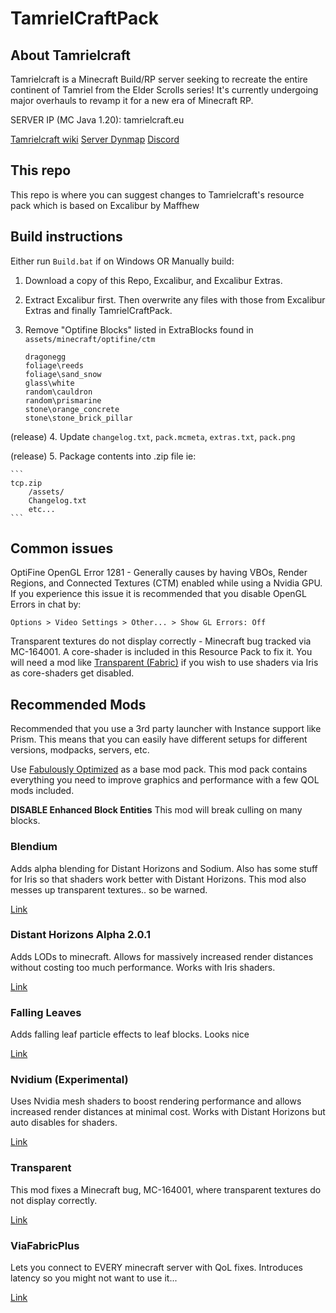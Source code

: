 # TamrielCraftPack
## About Tamrielcraft
Tamrielcraft is a Minecraft Build/RP server seeking to recreate the entire continent of Tamriel from the Elder Scrolls series! It's currently undergoing major overhauls to revamp it for a new era of Minecraft RP.

SERVER IP (MC Java 1.20): tamrielcraft.eu 

[Tamrielcraft wiki](https://wiki.tamrielcraft.eu/)
[Server Dynmap](map.tamrielcraft.eu/)
[Discord](https://discord.gg/ApShrYn)

## This repo
This repo is where you can suggest changes to Tamrielcraft's resource pack which is based on Excalibur by Maffhew

## Build instructions

Either run `Build.bat` if on Windows OR Manually build:

1. Download a copy of this Repo, Excalibur, and Excalibur Extras.

2. Extract Excalibur first. Then overwrite any files with those from Excalibur Extras and finally TamrielCraftPack. 

3. Remove "Optifine Blocks" listed in ExtraBlocks found in `assets/minecraft/optifine/ctm`

	```
	dragonegg
	foliage\reeds
	foliage\sand_snow
	glass\white
	random\cauldron
	random\prismarine
	stone\orange_concrete
	stone\stone_brick_pillar
	```
(release) 4. Update `changelog.txt`, `pack.mcmeta`, `extras.txt`, `pack.png`

(release) 5. Package contents into .zip file ie:

	```
	tcp.zip
		/assets/
		Changelog.txt
		etc...
	```
	
## Common issues

OptiFine OpenGL Error 1281 - Generally causes by having VBOs, Render Regions, and Connected Textures (CTM) enabled while using a Nvidia GPU. If you experience this issue it is recommended that you disable OpenGL Errors in chat by:

`Options > Video Settings > Other... > Show GL Errors: Off`

Transparent textures do not display correctly - Minecraft bug tracked via MC-164001. A core-shader is included in this Resource Pack to fix it. You will need a mod like [Transparent (Fabric)](https://modrinth.com/mod/transparent) if you wish to use shaders via Iris as core-shaders get disabled.


## Recommended Mods

Recommended that you use a 3rd party launcher with Instance support like Prism. This means that you can easily have different setups for different versions, modpacks, servers, etc.

Use [Fabulously Optimized](https://modrinth.com/modpack/fabulously-optimized) as a base mod pack. This mod pack contains everything you need to improve graphics and performance with a few QOL mods included.

**DISABLE Enhanced Block Entities**
	This mod will break culling on many blocks.


### Blendium

Adds alpha blending for Distant Horizons and Sodium. Also has some stuff for Iris so that shaders work better with Distant Horizons. This mod also messes up transparent textures.. so be warned.

[Link](https://modrinth.com/mod/blendium)


### Distant Horizons Alpha 2.0.1

Adds LODs to minecraft. Allows for massively increased render distances without costing too much performance. Works with Iris shaders.

[Link](https://modrinth.com/mod/distanthorizons)


### Falling Leaves

Adds falling leaf particle effects to leaf blocks. Looks nice

[Link](https://modrinth.com/mod/fallingleaves)


### Nvidium (Experimental)

Uses Nvidia mesh shaders to boost rendering performance and allows increased render distances at minimal cost. Works with Distant Horizons but auto disables for shaders.

[Link](https://modrinth.com/mod/nvidium)


### Transparent

This mod fixes a Minecraft bug, MC-164001, where transparent textures do not display correctly.

[Link](https://modrinth.com/mod/transparent)


### ViaFabricPlus

Lets you connect to EVERY minecraft server with QoL fixes. Introduces latency so you might not want to use it...

[Link](https://modrinth.com/mod/viafabricplus)

